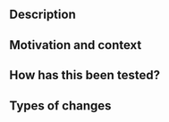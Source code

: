 <!-- Provide a general summary of your changes in the Title above -->

<!--
Make sure to check the following points.
- Your code follows the code style of this project
- If my change requires a change to the documentation, you have updated the documentation accordingly
- You have read the Contributing document
- You have tested your changes, or added new tests to cover them
- All new and existing tests passed
If you're unsure about of these, don't hesitate to ask!
-->

## Description

<!-- Describe your changes in detail -->

## Motivation and context

<!--
Why is this change required? What problem does it solve?
If it fixes an open issue, please link to the issue here.
-->

## How has this been tested?

<!--
Please describe in detail how you tested your changes.
Include details of your testing environment, and the tests you ran to see how your change affects other areas of the code, etc. 
-->

## Types of changes

<!--
What types of changes does your code introduce? Examples:
- Bug fix: non-breaking change which fixes an issue
- New feature: non-breaking change which adds functionality
- Breaking change: fix or feature that would cause existing functionality to change
- Chore: change that has absolutely no effect on users
-->